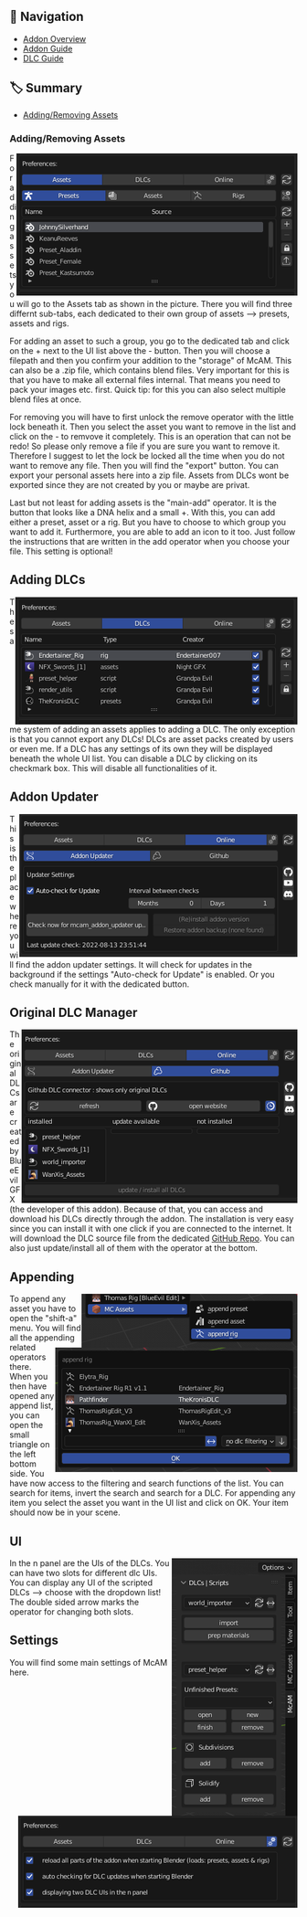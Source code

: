 
## 🧭 Navigation
* [Addon Overview](https://github.com/BlueEvilGFX/MC-Assets-Manager/blob/main/README.md)
* [Addon Guide](https://github.com/BlueEvilGFX/MC-Assets-Manager/blob/main/addon_guide.md)
* [DLC Guide](https://github.com/BlueEvilGFX/MC-Assets-Manager/blob/main/dlc_guide.md)


## 🏷 Summary
* [Adding/Removing Assets](#ading/removing-asss)  


### Adding/Removing Assets
<img align="right" src="./visuals/preferences_assets.png">

For adding assets you will go to the Assets tab as shown in the picture. There you will find three differnt sub-tabs, each dedicated to their own group of assets --> presets, assets and rigs.

For adding an asset to such a group, you go to the dedicated tab and click on the + next to the UI list above the - button. Then you will choose a filepath and then you confirm your addition to the "storage" of McAM. This can also be a .zip file, which contains blend files. Very important for this is that you have to make all external files internal. That means you need to pack your images etc. first. Quick tip: for this you can also select multiple blend files at once.

For removing you will have to first unlock the remove operator with the little lock beneath it. Then you select the asset you want to remove in the list and click on the - to remvove it completely. This is an operation that can not be redo! So please only remove a file if you are sure you want to remove it. Therefore I suggest to let the lock be locked all the time when you do not want to remove any file. Then you will find the "export" button. You can export your personal assets here into a zip file. Assets from DLCs wont be exported since they are not created by you or maybe are privat.

Last but not least for adding assets is the "main-add" operator. It is the button that looks like a DNA helix and a small +. With this, you can add either a preset, asset or a rig. But you have to choose to which group you want to add it. Furthermore, you are able to add an icon to it too. Just follow the instructions that are written in the add operator when you choose your file. This setting is optional!



## Adding DLCs
<img align="right" src="./visuals/preferences_dlcs.png">

The same system of adding an assets applies to adding a DLC. The only exception is that you cannot export any DLCs! DLCs are asset packs created by users or even me. If a DLC has any settings of its own they will be displayed beneath the whole UI list. You can disable a DLC by clicking on its checkmark box. This will disable all functionalities of it.  



## Addon Updater
<img align="right" src="./visuals/preferences_online_1.png">

This is the place where you will find the addon updater settings. It will check for updates in the background if the settings "Auto-check for Update" is enabled. Or you check manually for it with the dedicated button.



## Original DLC Manager
<img align="right" src="./visuals/preferences_online_2.png">

The original DLCs are created by BlueEvilGFX (the developer of this addon). Because of that, you can access and download his DLCs directly through the addon. The installation is very easy since you can install it with one click if you are connected to the internet. It will download the DLC source file from the dedicated [GitHub Repo](https://github.com/BlueEvilGFX/McAM-DLCs).
You can also just update/install all of them with the operator at the bottom.



## Appending
<img align="right" src="./visuals/appending_menu.png">
<img align="right" src="./visuals/appending.png">

To append any asset you have to open the "shift-a" menu. You will find all the appending related operators there.
When you then have opened any append list, you can open the small triangle on the left bottom side. You have now access to the filtering and search functions of the list. You can search for items, invert the search and search for a DLC. For appending any item you select the asset you want in the UI list and click on OK. Your item should now be in your scene.



## UI
<img align="right" src="./visuals/n_panel.png">

In the n panel are the UIs of the DLCs. You can have two slots for different dlc UIs. You can display any UI of the scripted DLCs --> choose with the dropdown list! The double sided arrow marks the operator for changing both slots.



## Settings
<img align="right" src="./visuals/preferences_settings.png">

You will find some main settings of McAM here.
